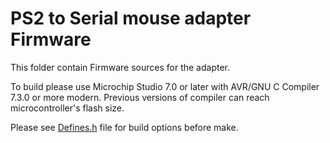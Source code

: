 # PS2 to Serial mouse adapter Firmware

This folder contain Firmware sources for the adapter.

To build please use Microchip Studio 7.0 or later with AVR/GNU C Compiler 7.3.0 or more modern. Previous versions of compiler can reach microcontroller's flash size.

Please see [Defines.h](https://github.com/Quwy/PS2-Serial-Mouse/blob/main/Firmware/Defines.h) file for build options before make.
